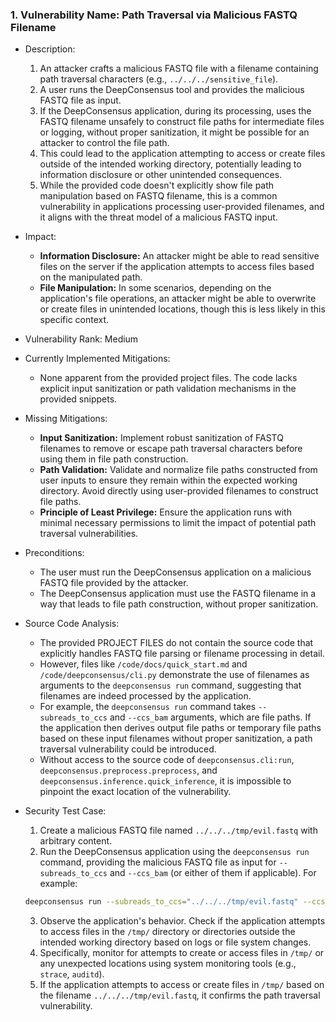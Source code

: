 ### 1. Vulnerability Name: Path Traversal via Malicious FASTQ Filename

* Description:
    1. An attacker crafts a malicious FASTQ file with a filename containing path traversal characters (e.g., `../../../sensitive_file`).
    2. A user runs the DeepConsensus tool and provides the malicious FASTQ file as input.
    3. If the DeepConsensus application, during its processing, uses the FASTQ filename unsafely to construct file paths for intermediate files or logging, without proper sanitization, it might be possible for an attacker to control the file path.
    4. This could lead to the application attempting to access or create files outside of the intended working directory, potentially leading to information disclosure or other unintended consequences.
    5. While the provided code doesn't explicitly show file path manipulation based on FASTQ filename, this is a common vulnerability in applications processing user-provided filenames, and it aligns with the threat model of a malicious FASTQ input.

* Impact:
    - **Information Disclosure:** An attacker might be able to read sensitive files on the server if the application attempts to access files based on the manipulated path.
    - **File Manipulation:** In some scenarios, depending on the application's file operations, an attacker might be able to overwrite or create files in unintended locations, though this is less likely in this specific context.

* Vulnerability Rank: Medium

* Currently Implemented Mitigations:
    - None apparent from the provided project files. The code lacks explicit input sanitization or path validation mechanisms in the provided snippets.

* Missing Mitigations:
    - **Input Sanitization:** Implement robust sanitization of FASTQ filenames to remove or escape path traversal characters before using them in file path construction.
    - **Path Validation:** Validate and normalize file paths constructed from user inputs to ensure they remain within the expected working directory. Avoid directly using user-provided filenames to construct file paths.
    - **Principle of Least Privilege:** Ensure the application runs with minimal necessary permissions to limit the impact of potential path traversal vulnerabilities.

* Preconditions:
    - The user must run the DeepConsensus application on a malicious FASTQ file provided by the attacker.
    - The DeepConsensus application must use the FASTQ filename in a way that leads to file path construction, without proper sanitization.

* Source Code Analysis:
    - The provided PROJECT FILES do not contain the source code that explicitly handles FASTQ file parsing or filename processing in detail.
    - However, files like `/code/docs/quick_start.md` and `/code/deepconsensus/cli.py` demonstrate the use of filenames as arguments to the `deepconsensus run` command, suggesting that filenames are indeed processed by the application.
    - For example, the `deepconsensus run` command takes `--subreads_to_ccs` and `--ccs_bam` arguments, which are file paths. If the application then derives output file paths or temporary file paths based on these input filenames without proper sanitization, a path traversal vulnerability could be introduced.
    - Without access to the source code of `deepconsensus.cli:run`, `deepconsensus.preprocess.preprocess`, and `deepconsensus.inference.quick_inference`, it is impossible to pinpoint the exact location of the vulnerability.

* Security Test Case:
    1. Create a malicious FASTQ file named `../../../tmp/evil.fastq` with arbitrary content.
    2. Run the DeepConsensus application using the `deepconsensus run` command, providing the malicious FASTQ file as input for `--subreads_to_ccs` and `--ccs_bam` (or either of them if applicable). For example:
    ```bash
    deepconsensus run --subreads_to_ccs="../../../tmp/evil.fastq" --ccs_bam="../../../tmp/evil.fastq" --checkpoint=<path_to_checkpoint> --output=output.fastq
    ```
    3. Observe the application's behavior. Check if the application attempts to access files in the `/tmp/` directory or directories outside the intended working directory based on logs or file system changes.
    4. Specifically, monitor for attempts to create or access files in `/tmp/` or any unexpected locations using system monitoring tools (e.g., `strace`, `auditd`).
    5. If the application attempts to access or create files in `/tmp/` based on the filename `../../../tmp/evil.fastq`, it confirms the path traversal vulnerability.